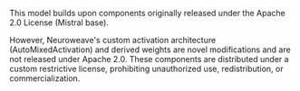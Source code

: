 This model builds upon components originally released under the Apache 2.0 License (Mistral base).

However, Neuroweave's custom activation architecture (AutoMixedActivation) and derived weights are novel modifications and are not released under Apache 2.0.
These components are distributed under a custom restrictive license, prohibiting unauthorized use, redistribution, or commercialization.
